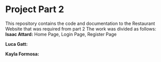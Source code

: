 # Project Part 2
This repository contains the code and documentation to the Restaurant Website that was required from part 2
The work was divided as follows:
**Isaac Attard:** Home Page, Login Page, Register Page

**Luca Gatt:**    

**Kayla Formosa:**   
